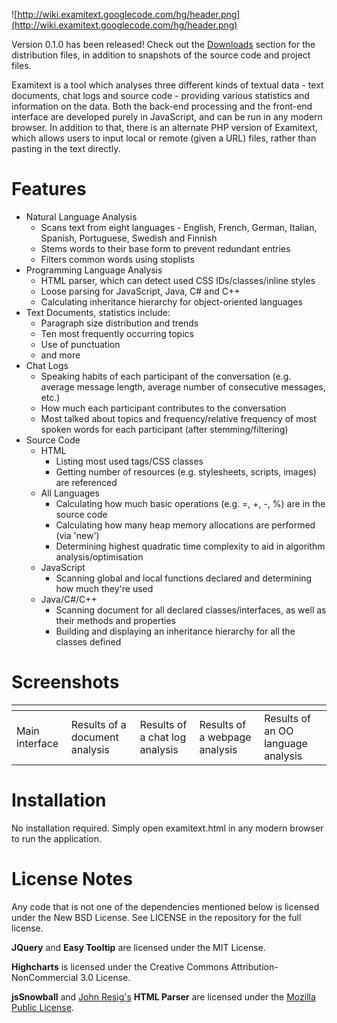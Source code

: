 ![http://wiki.examitext.googlecode.com/hg/header.png](http://wiki.examitext.googlecode.com/hg/header.png)

Version 0.1.0 has been released! Check out the [Downloads](http://code.google.com/p/examitext/downloads/list) section for the distribution files, in addition to snapshots of the source code and project files.

Examitext is a tool which analyses three different kinds of textual data - text documents, chat logs and source code - providing various statistics and information on the data. Both the back-end processing and the front-end interface are developed purely in JavaScript, and can be run in any modern browser. In addition to that, there is an alternate PHP version of Examitext, which allows users to input local or remote (given a URL) files, rather than pasting in the text directly.

# Features #

  * Natural Language Analysis
    * Scans text from eight languages - English, French, German, Italian, Spanish, Portuguese, Swedish and Finnish
    * Stems words to their base form to prevent redundant entries
    * Filters common words using stoplists
  * Programming Language Analysis
    * HTML parser, which can detect used CSS IDs/classes/inline styles
    * Loose parsing for JavaScript, Java, C# and C++
    * Calculating inheritance hierarchy for object-oriented languages
  * Text Documents, statistics include:
    * Paragraph size distribution and trends
    * Ten most frequently occurring topics
    * Use of punctuation
    * and more
  * Chat Logs
    * Speaking habits of each participant of the conversation (e.g. average message length, average number of consecutive messages, etc.)
    * How much each participant contributes to the conversation
    * Most talked about topics and frequency/relative frequency of most spoken words for each participant (after stemming/filtering)
  * Source Code
    * HTML
      * Listing most used tags/CSS classes
      * Getting number of resources (e.g. stylesheets, scripts, images) are referenced
    * All Languages
      * Calculating how much basic operations (e.g. =, +, -, %) are in the source code
      * Calculating how many heap memory allocations are performed (via 'new')
      * Determining highest quadratic time complexity to aid in algorithm analysis/optimisation
    * JavaScript
      * Scanning global and local functions declared and determining how much they're used
    * Java/C#/C++
      * Scanning document for all declared classes/interfaces, as well as their methods and properties
      * Building and displaying an inheritance hierarchy for all the classes defined


# Screenshots #

| ![![](http://wiki.examitext.googlecode.com/hg/Thumbnail%20-%20Examitext%20Screenshot%201.png)](http://wiki.examitext.googlecode.com/hg/Examitext%20Screenshot%201.png) | ![![](http://wiki.examitext.googlecode.com/hg/Thumbnail%20-%20Examitext%20Screenshot%202.png)](http://wiki.examitext.googlecode.com/hg/Examitext%20Screenshot%202.png) | ![![](http://wiki.examitext.googlecode.com/hg/Thumbnail%20-%20Examitext%20Screenshot%203.png)](http://wiki.examitext.googlecode.com/hg/Examitext%20Screenshot%203.png) | ![![](http://wiki.examitext.googlecode.com/hg/Thumbnail%20-%20Examitext%20Screenshot%204.png)](http://wiki.examitext.googlecode.com/hg/Examitext%20Screenshot%204.png) | ![![](http://wiki.examitext.googlecode.com/hg/Thumbnail%20-%20Examitext%20Screenshot%205.png)](http://wiki.examitext.googlecode.com/hg/Examitext%20Screenshot%205.png) |
|:-----------------------------------------------------------------------------------------------------------------------------------------------------------------------|:-----------------------------------------------------------------------------------------------------------------------------------------------------------------------|:-----------------------------------------------------------------------------------------------------------------------------------------------------------------------|:-----------------------------------------------------------------------------------------------------------------------------------------------------------------------|:-----------------------------------------------------------------------------------------------------------------------------------------------------------------------|
| Main interface | Results of a document analysis | Results of a chat log analysis | Results of a webpage analysis | Results of an OO language analysis |

# Installation #

No installation required. Simply open examitext.html in any modern browser to run the application.

# License Notes #

Any code that is not one of the dependencies mentioned below is licensed under the New BSD License. See LICENSE in the repository for the full license.

**JQuery** and **Easy Tooltip** are licensed under the MIT License.

**Highcharts** is licensed under the Creative Commons Attribution-NonCommercial 3.0 License.

**jsSnowball** and [John Resig's](http://ejohn.org) **HTML Parser** are licensed under the [Mozilla Public License](http://www.mozilla.org/MPL/).